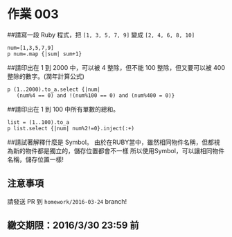 # 作業 003

##請寫一段 Ruby 程式，把 `[1, 3, 5, 7, 9]` 變成 `[2, 4, 6, 8, 10]`
 ```
num=[1,3,5,7,9]
p num=.map {|sum| sum+1}
 ```

##請印出在 1 到 2000 中，可以被 4 整除，但不能 100 整除，但又要可以被 400 整除的數字。(潤年計算公式)
 ```
 p (1..2000).to_a.select {|num| 
	(num%4 == 0) and !(num%100 == 0) and (num%400 = 0)}
 ```
##請印出在 1 到 100 中所有單數的總和。
 ```
 list = (1..100).to_a
p list.select {|num| num%2!=0}.inject(:+)

 ```
##請試著解釋什麼是 Symbol。
由於在RUBY當中，雖然相同物件名稱，但都視為新的物件都是獨立的，儲存位置都會不一樣
所以使用Symbol，可以讓相同物件名稱，儲存位置一樣!
## 注意事項
請發送 PR 到 `homework/2016-03-24` branch!

## 繳交期限：2016/3/30 23:59 前
